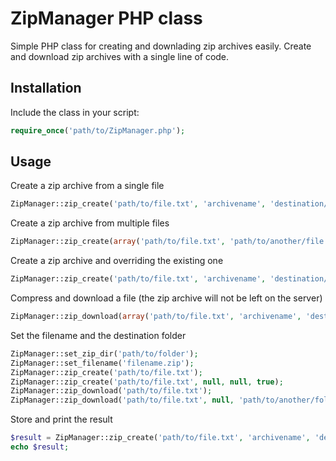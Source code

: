 # ZipManager PHP class

Simple PHP class for creating and downlading zip archives easily.
Create and download zip archives with a single line of code. 

## Installation

Include the class in your script:

```php
require_once('path/to/ZipManager.php');
```

## Usage

Create a zip archive from a single file

```php
ZipManager::zip_create('path/to/file.txt', 'archivename', 'destination/folder');
```

Create a zip archive from multiple files

```php
ZipManager::zip_create(array('path/to/file.txt', 'path/to/another/file.png'), 'archivename', 'destination/folder');
```

Create a zip archive and overriding the existing one 

```php
ZipManager::zip_create('path/to/file.txt', 'archivename', 'destination/folder', true);
```

Compress and download a file (the zip archive will not be left on the server)

```php
ZipManager::zip_download(array('path/to/file.txt', 'archivename', 'destination/folder');
```

Set the filename and the destination folder

```php
ZipManager::set_zip_dir('path/to/folder');
ZipManager::set_filename('filename.zip');
ZipManager::zip_create('path/to/file.txt');
ZipManager::zip_create('path/to/file.txt', null, null, true);
ZipManager::zip_download('path/to/file.txt');
ZipManager::zip_download('path/to/file.txt', null, 'path/to/another/folder');
```

Store and print the result

```php
$result = ZipManager::zip_create('path/to/file.txt', 'archivename', 'destination/folder');
echo $result;
```